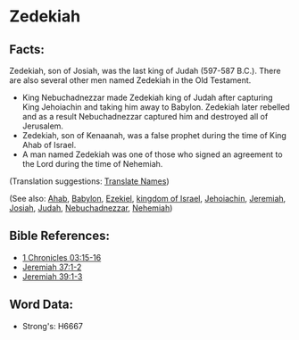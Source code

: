 # Zedekiah #

## Facts: ##

Zedekiah, son of Josiah, was the last king of Judah (597-587 B.C.). There are also several other men named Zedekiah in the Old Testament.

* King Nebuchadnezzar made Zedekiah king of Judah after capturing King Jehoiachin and taking him away to Babylon. Zedekiah later rebelled and as a result Nebuchadnezzar captured him and destroyed all of Jerusalem.
* Zedekiah, son of Kenaanah, was a false prophet during the time of King Ahab of Israel.
* A man named Zedekiah was one of those who signed an agreement to the Lord during the time of Nehemiah.

(Translation suggestions: [Translate Names](rc://en/ta/man/translate/translate-names))

(See also: [Ahab](../names/ahab.md), [Babylon](../names/babylon.md), [Ezekiel](../names/ezekiel.md), [kingdom of Israel](../names/kingdomofisrael.md), [Jehoiachin](../names/jehoiachin.md), [Jeremiah](../names/jeremiah.md), [Josiah](../names/josiah.md), [Judah](../names/kingdomofjudah.md), [Nebuchadnezzar](../names/nebuchadnezzar.md), [Nehemiah](../names/nehemiah.md))

## Bible References: ##

* [1 Chronicles 03:15-16](rc://en/tn/help/1ch/03/15)
* [Jeremiah 37:1-2](rc://en/tn/help/jer/37/01)
* [Jeremiah 39:1-3](rc://en/tn/help/jer/39/01)

## Word Data: ##

* Strong's: H6667
